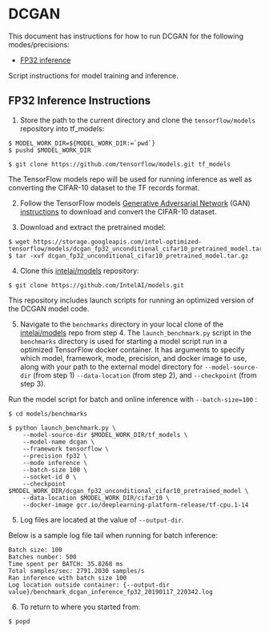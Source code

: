 # DCGAN

This document has instructions for how to run DCGAN for the
following modes/precisions:
* [FP32 inference](#fp32-inference-instructions)

Script instructions for model training and inference.

## FP32 Inference Instructions

1. Store the path to the current directory and clone the `tensorflow/models` repository into tf_models:

```
$ MODEL_WORK_DIR=${MODEL_WORK_DIR:=`pwd`}
$ pushd $MODEL_WORK_DIR

$ git clone https://github.com/tensorflow/models.git tf_models
```

The TensorFlow models repo will be used for running inference as well as
converting the CIFAR-10 dataset to the TF records format.

2. Follow the TensorFlow models 
[Generative Adversarial Network](https://github.com/tensorflow/models/tree/master/research/gan#cifar10) (GAN)
[instructions](https://github.com/tensorflow/models/blob/master/research/slim/datasets/download_and_convert_cifar10.py)
to download and convert the CIFAR-10 dataset.

3. Download and extract the pretrained model:
```
$ wget https://storage.googleapis.com/intel-optimized-tensorflow/models/dcgan_fp32_unconditional_cifar10_pretrained_model.tar.gz
$ tar -xvf dcgan_fp32_unconditional_cifar10_pretrained_model.tar.gz
```

4. Clone this [intelai/models](https://github.com/IntelAI/models)
repository:

```
$ git clone https://github.com/IntelAI/models.git
```

This repository includes launch scripts for running an optimized version of the DCGAN model code.

5. Navigate to the `benchmarks` directory in your local clone of
the [intelai/models](https://github.com/IntelAI/models) repo from step 4.
The `launch_benchmark.py` script in the `benchmarks` directory is
used for starting a model script run in a optimized TensorFlow docker
container. It has arguments to specify which model, framework, mode,
precision, and docker image to use, along with your path to the external model directory
for `--model-source-dir` (from step 1) `--data-location` (from step 2), and `--checkpoint` (from step 3).


Run the model script for batch and online inference with `--batch-size=100` :
```
$ cd models/benchmarks

$ python launch_benchmark.py \
    --model-source-dir $MODEL_WORK_DIR/tf_models \
    --model-name dcgan \
    --framework tensorflow \
    --precision fp32 \
    --mode inference \
    --batch-size 100 \
    --socket-id 0 \
    --checkpoint $MODEL_WORK_DIR/dcgan_fp32_unconditional_cifar10_pretrained_model \
    --data-location $MODEL_WORK_DIR/cifar10 \
    --docker-image gcr.io/deeplearning-platform-release/tf-cpu.1-14
```

5. Log files are located at the value of `--output-dir`.

Below is a sample log file tail when running for batch inference:
```
Batch size: 100 
Batches number: 500
Time spent per BATCH: 35.8268 ms
Total samples/sec: 2791.2030 samples/s
Ran inference with batch size 100
Log location outside container: {--output-dir value}/benchmark_dcgan_inference_fp32_20190117_220342.log
```

6. To return to where you started from:
```
$ popd
```